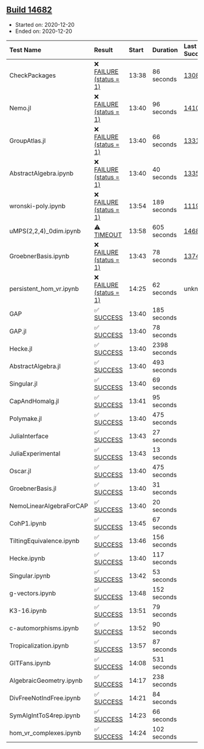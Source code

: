 ## [Build 14682](https://oscarci.mathematik.uni-kl.de/job/oscar/14682/)

* Started on: 2020-12-20
* Ended on: 2020-12-20

| Test Name    | Result | Start | Duration | Last Success | First Failure |
|:-------------|:-------|:------|:---------|:-------------|:--------------|
| CheckPackages | ❌ [FAILURE (status = 1)](https://oscarci.mathematik.uni-kl.de/job/oscar/14682/artifact/logs/build-14682/CheckPackages.log) | 13:38 | 86 seconds | [13085](https://oscarci.mathematik.uni-kl.de/job/oscar/13085/) | [13086](https://oscarci.mathematik.uni-kl.de/job/oscar/13086/) |
| Nemo.jl | ❌ [FAILURE (status = 1)](https://oscarci.mathematik.uni-kl.de/job/oscar/14682/artifact/logs/build-14682/Nemo.jl.log) | 13:40 | 96 seconds | [14101](https://oscarci.mathematik.uni-kl.de/job/oscar/14101/) | [14102](https://oscarci.mathematik.uni-kl.de/job/oscar/14102/) |
| GroupAtlas.jl | ❌ [FAILURE (status = 1)](https://oscarci.mathematik.uni-kl.de/job/oscar/14682/artifact/logs/build-14682/GroupAtlas.jl.log) | 13:40 | 66 seconds | [13311](https://oscarci.mathematik.uni-kl.de/job/oscar/13311/) | [13312](https://oscarci.mathematik.uni-kl.de/job/oscar/13312/) |
| AbstractAlgebra.ipynb | ❌ [FAILURE (status = 1)](https://oscarci.mathematik.uni-kl.de/job/oscar/14682/artifact/logs/build-14682/AbstractAlgebra.ipynb.log) | 13:40 | 40 seconds | [13355](https://oscarci.mathematik.uni-kl.de/job/oscar/13355/) | [13356](https://oscarci.mathematik.uni-kl.de/job/oscar/13356/) |
| wronski-poly.ipynb | ❌ [FAILURE (status = 1)](https://oscarci.mathematik.uni-kl.de/job/oscar/14682/artifact/logs/build-14682/wronski-poly.ipynb.log) | 13:54 | 189 seconds | [11192](https://oscarci.mathematik.uni-kl.de/job/oscar/11192/) | [11193](https://oscarci.mathematik.uni-kl.de/job/oscar/11193/) |
| uMPS(2,2,4)_0dim.ipynb | ⚠ [TIMEOUT](https://oscarci.mathematik.uni-kl.de/job/oscar/14682/artifact/logs/build-14682/uMPS-2-2-4-_0dim.ipynb.log) | 13:58 | 605 seconds | [14681](https://oscarci.mathematik.uni-kl.de/job/oscar/14681/) | [14682](https://oscarci.mathematik.uni-kl.de/job/oscar/14682/) |
| GroebnerBasis.ipynb | ❌ [FAILURE (status = 1)](https://oscarci.mathematik.uni-kl.de/job/oscar/14682/artifact/logs/build-14682/GroebnerBasis.ipynb.log) | 13:43 | 78 seconds | [13748](https://oscarci.mathematik.uni-kl.de/job/oscar/13748/) | [13749](https://oscarci.mathematik.uni-kl.de/job/oscar/13749/) |
| persistent_hom_vr.ipynb | ❌ [FAILURE (status = 1)](https://oscarci.mathematik.uni-kl.de/job/oscar/14682/artifact/logs/build-14682/persistent_hom_vr.ipynb.log) | 14:25 | 62 seconds | unknown | unknown |
| GAP | ✅ [SUCCESS](https://oscarci.mathematik.uni-kl.de/job/oscar/14682/artifact/logs/build-14682/GAP.log) | 13:40 | 185 seconds |  |  |
| GAP.jl | ✅ [SUCCESS](https://oscarci.mathematik.uni-kl.de/job/oscar/14682/artifact/logs/build-14682/GAP.jl.log) | 13:40 | 78 seconds |  |  |
| Hecke.jl | ✅ [SUCCESS](https://oscarci.mathematik.uni-kl.de/job/oscar/14682/artifact/logs/build-14682/Hecke.jl.log) | 13:40 | 2398 seconds |  |  |
| AbstractAlgebra.jl | ✅ [SUCCESS](https://oscarci.mathematik.uni-kl.de/job/oscar/14682/artifact/logs/build-14682/AbstractAlgebra.jl.log) | 13:40 | 493 seconds |  |  |
| Singular.jl | ✅ [SUCCESS](https://oscarci.mathematik.uni-kl.de/job/oscar/14682/artifact/logs/build-14682/Singular.jl.log) | 13:40 | 69 seconds |  |  |
| CapAndHomalg.jl | ✅ [SUCCESS](https://oscarci.mathematik.uni-kl.de/job/oscar/14682/artifact/logs/build-14682/CapAndHomalg.jl.log) | 13:41 | 95 seconds |  |  |
| Polymake.jl | ✅ [SUCCESS](https://oscarci.mathematik.uni-kl.de/job/oscar/14682/artifact/logs/build-14682/Polymake.jl.log) | 13:40 | 475 seconds |  |  |
| JuliaInterface | ✅ [SUCCESS](https://oscarci.mathematik.uni-kl.de/job/oscar/14682/artifact/logs/build-14682/JuliaInterface.log) | 13:43 | 27 seconds |  |  |
| JuliaExperimental | ✅ [SUCCESS](https://oscarci.mathematik.uni-kl.de/job/oscar/14682/artifact/logs/build-14682/JuliaExperimental.log) | 13:43 | 13 seconds |  |  |
| Oscar.jl | ✅ [SUCCESS](https://oscarci.mathematik.uni-kl.de/job/oscar/14682/artifact/logs/build-14682/Oscar.jl.log) | 13:40 | 475 seconds |  |  |
| GroebnerBasis.jl | ✅ [SUCCESS](https://oscarci.mathematik.uni-kl.de/job/oscar/14682/artifact/logs/build-14682/GroebnerBasis.jl.log) | 13:40 | 31 seconds |  |  |
| NemoLinearAlgebraForCAP | ✅ [SUCCESS](https://oscarci.mathematik.uni-kl.de/job/oscar/14682/artifact/logs/build-14682/NemoLinearAlgebraForCAP.log) | 13:40 | 20 seconds |  |  |
| CohP1.ipynb | ✅ [SUCCESS](https://oscarci.mathematik.uni-kl.de/job/oscar/14682/artifact/logs/build-14682/CohP1.ipynb.log) | 13:45 | 67 seconds |  |  |
| TiltingEquivalence.ipynb | ✅ [SUCCESS](https://oscarci.mathematik.uni-kl.de/job/oscar/14682/artifact/logs/build-14682/TiltingEquivalence.ipynb.log) | 13:46 | 156 seconds |  |  |
| Hecke.ipynb | ✅ [SUCCESS](https://oscarci.mathematik.uni-kl.de/job/oscar/14682/artifact/logs/build-14682/Hecke.ipynb.log) | 13:40 | 117 seconds |  |  |
| Singular.ipynb | ✅ [SUCCESS](https://oscarci.mathematik.uni-kl.de/job/oscar/14682/artifact/logs/build-14682/Singular.ipynb.log) | 13:42 | 53 seconds |  |  |
| g-vectors.ipynb | ✅ [SUCCESS](https://oscarci.mathematik.uni-kl.de/job/oscar/14682/artifact/logs/build-14682/g-vectors.ipynb.log) | 13:48 | 152 seconds |  |  |
| K3-16.ipynb | ✅ [SUCCESS](https://oscarci.mathematik.uni-kl.de/job/oscar/14682/artifact/logs/build-14682/K3-16.ipynb.log) | 13:51 | 79 seconds |  |  |
| c-automorphisms.ipynb | ✅ [SUCCESS](https://oscarci.mathematik.uni-kl.de/job/oscar/14682/artifact/logs/build-14682/c-automorphisms.ipynb.log) | 13:52 | 90 seconds |  |  |
| Tropicalization.ipynb | ✅ [SUCCESS](https://oscarci.mathematik.uni-kl.de/job/oscar/14682/artifact/logs/build-14682/Tropicalization.ipynb.log) | 13:57 | 87 seconds |  |  |
| GITFans.ipynb | ✅ [SUCCESS](https://oscarci.mathematik.uni-kl.de/job/oscar/14682/artifact/logs/build-14682/GITFans.ipynb.log) | 14:08 | 531 seconds |  |  |
| AlgebraicGeometry.ipynb | ✅ [SUCCESS](https://oscarci.mathematik.uni-kl.de/job/oscar/14682/artifact/logs/build-14682/AlgebraicGeometry.ipynb.log) | 14:17 | 238 seconds |  |  |
| DivFreeNotIndFree.ipynb | ✅ [SUCCESS](https://oscarci.mathematik.uni-kl.de/job/oscar/14682/artifact/logs/build-14682/DivFreeNotIndFree.ipynb.log) | 14:21 | 84 seconds |  |  |
| SymAlgIntToS4rep.ipynb | ✅ [SUCCESS](https://oscarci.mathematik.uni-kl.de/job/oscar/14682/artifact/logs/build-14682/SymAlgIntToS4rep.ipynb.log) | 14:23 | 66 seconds |  |  |
| hom_vr_complexes.ipynb | ✅ [SUCCESS](https://oscarci.mathematik.uni-kl.de/job/oscar/14682/artifact/logs/build-14682/hom_vr_complexes.ipynb.log) | 14:24 | 102 seconds |  |  |
